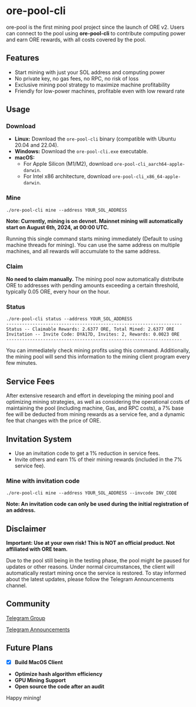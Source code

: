 # ore-pool-cli

ore-pool is the first mining pool project since the launch of ORE v2. Users can connect to the pool using **ore-pool-cli** to contribute computing power and earn ORE rewards, with all costs covered by the pool.

## Features
- Start mining with just your SOL address and computing power
- No private key, no gas fees, no RPC, no risk of loss
- Exclusive mining pool strategy to maximize machine profitability
- Friendly for low-power machines, profitable even with low reward rate

## Usage
### Download

- **Linux:** Download the `ore-pool-cli` binary (compatible with Ubuntu 20.04 and 22.04).
- **Windows:** Download the `ore-pool-cli.exe` executable.
- **macOS:**
  - For Apple Silicon (M1/M2), download `ore-pool-cli_aarch64-apple-darwin`.
  - For Intel x86 architecture, download `ore-pool-cli_x86_64-apple-darwin`.


### Mine
```
./ore-pool-cli mine --address YOUR_SOL_ADDRESS
```
**Note: Currently, mining is on devnet. Mainnet mining will automatically start on August 6th, 2024, at 00:00 UTC.**

Running this single command starts mining immediately (Default to using machine threads for mining). You can use the same address on multiple machines, and all rewards will accumulate to the same address.

### Claim
**No need to claim manually.** The mining pool now automatically distribute ORE to addresses with pending amounts exceeding a certain threshold, typically 0.05 ORE, every hour on the hour.

### Status
```
./ore-pool-cli status --address YOUR_SOL_ADDRESS
-------------------------------------------------------------------
Status -- Claimable Rewards: 2.6377 ORE, Total Mined: 2.6377 ORE
Invitation -- Invite Code: DYA17D, Invites: 2, Rewards: 0.0023 ORE
-------------------------------------------------------------------
```
You can immediately check mining profits using this command. Additionally, the mining pool will send this information to the mining client program every few minutes.

## Service Fees
After extensive research and effort in developing the mining pool and optimizing mining strategies, as well as considering the operational costs of maintaining the pool (including machine, Gas, and RPC costs), a 7% base fee will be deducted from mining rewards as a service fee, and a dynamic fee that changes with the price of ORE.

## Invitation System
- Use an invitation code to get a 1% reduction in service fees.
- Invite others and earn 1% of their mining rewards (included in the 7% service fee).

### Mine with invitation code
```
./ore-pool-cli mine --address YOUR_SOL_ADDRESS --invcode INV_CODE
```
**Note: An invitation code can only be used during the initial registration of an address.**

## Disclaimer
**Important: Use at your own risk! This is NOT an official product. Not affiliated with ORE team.**

Due to the pool still being in the testing phase, the pool might be paused for updates or other reasons. Under normal circumstances, the client will automatically restart mining once the service is restored. To stay informed about the latest updates, please follow the Telegram Announcements channel.

## Community

[Telegram Group](https://t.me/ore_pool_group)

[Telegram Announcements](https://t.me/ore_pool_annoucement)

## Future Plans
- [x] **Build MacOS Client**
- **Optimize hash algorithm efficiency**
- **GPU Mining Support**
- **Open source the code after an audit**

Happy mining!